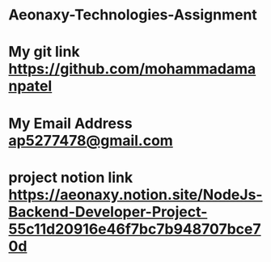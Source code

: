 ﻿# Aeonaxy-Technologies-Assignment
# My git link  https://github.com/mohammadamanpatel
# My Email Address ap5277478@gmail.com
# project notion link https://aeonaxy.notion.site/NodeJs-Backend-Developer-Project-55c11d20916e46f7bc7b948707bce70d
